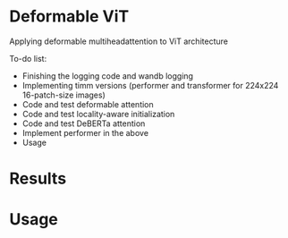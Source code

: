 # Deformable ViT
Applying deformable multiheadattention to ViT architecture


To-do list:

- Finishing the logging code and wandb logging
- Implementing timm versions (performer and transformer for 224x224 16-patch-size images) 
- Code and test deformable attention
- Code and test locality-aware initialization
- Code and test DeBERTa attention
- Implement performer in the above
- Usage

# Results

# Usage





